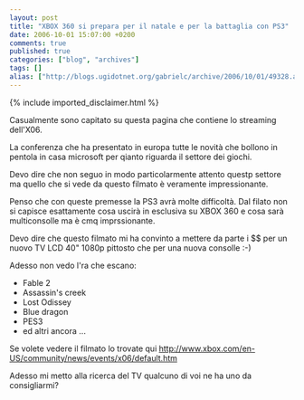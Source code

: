 ```yaml
---
layout: post
title: "XBOX 360 si prepara per il natale e per la battaglia con PS3"
date: 2006-10-01 15:07:00 +0200
comments: true
published: true
categories: ["blog", "archives"]
tags: []
alias: ["http://blogs.ugidotnet.org/gabrielc/archive/2006/10/01/49328.aspx"]
---
```

<!-- more -->
{% include imported_disclaimer.html %}
<p>Casualmente sono capitato su questa pagina che contiene lo streaming dell'X06.</p> <p>La conferenza che ha presentato in europa tutte le novità che bollono in pentola in casa microsoft per qianto riguarda il settore dei giochi.</p> <p>Devo dire che non seguo in modo particolarmente attento questp settore ma quello che si vede da questo filmato è veramente impressionante.</p> <p>Penso che con queste premesse la PS3 avrà molte difficoltà. Dal filato non si capisce esattamente cosa uscirà in esclusiva su XBOX 360 e cosa sarà multiconsolle ma è cmq imprssionante.</p> <p>Devo dire che questo filmato mi ha convinto a mettere da parte i $$ per un nuovo TV LCD 40"&nbsp;1080p pittosto che per una nuova consolle :-)</p> <p>Adesso non vedo l'ra che escano:</p> <ul> <li>Fable 2  <li>Assassin's creek  <li>Lost Odissey  <li>Blue dragon  <li>PES3  <li>ed altri ancora ...</li></ul> <p>Se volete vedere il filmato lo trovate qui <a title="http://www.xbox.com/en-US/community/news/events/x06/default.htm" href="http://www.xbox.com/en-US/community/news/events/x06/default.htm">http://www.xbox.com/en-US/community/news/events/x06/default.htm</a></p> <p>Adesso mi metto alla ricerca del TV qualcuno di voi ne ha uno da consigliarmi?</p>
